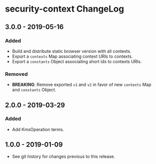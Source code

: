 # security-context ChangeLog

## 3.0.0 - 2019-05-16

### Added
- Build and distribute static browser version with all contexts.
- Export a `contexts` Map associating context URIs to contexts.
- Export a `constants` Object associating short ids to contexts URIs.

### Removed
- **BREAKING**: Remove exported `v1` and `v2` in favor of new `contexts` Map
  and `constants` Object.

## 2.0.0 - 2019-03-29

### Added
- Add KmsOperation terms.

## 1.0.0 - 2019-01-09

- See git history for changes previous to this release.
